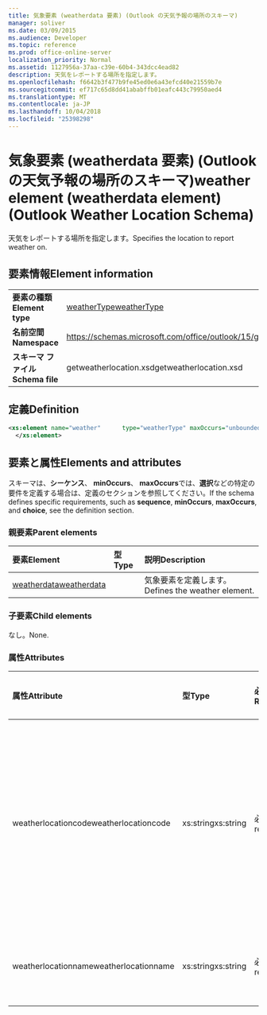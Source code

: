```yaml
---
title: 気象要素 (weatherdata 要素) (Outlook の天気予報の場所のスキーマ)
manager: soliver
ms.date: 03/09/2015
ms.audience: Developer
ms.topic: reference
ms.prod: office-online-server
localization_priority: Normal
ms.assetid: 1127956a-37aa-c39e-60b4-343dcc4ead82
description: 天気をレポートする場所を指定します。
ms.openlocfilehash: f6642b3f477b9fe45ed0e6a43efcd40e21559b7e
ms.sourcegitcommit: ef717c65d8dd41ababffb01eafc443c79950aed4
ms.translationtype: MT
ms.contentlocale: ja-JP
ms.lasthandoff: 10/04/2018
ms.locfileid: "25398298"
---
```

# <a name="weather-element-weatherdata-element-outlook-weather-location-schema"></a><span data-ttu-id="3c8ea-103">気象要素 (weatherdata 要素) (Outlook の天気予報の場所のスキーマ)</span><span class="sxs-lookup"><span data-stu-id="3c8ea-103">weather element (weatherdata element) (Outlook Weather Location Schema)</span></span>

<span data-ttu-id="3c8ea-104">天気をレポートする場所を指定します。</span><span class="sxs-lookup"><span data-stu-id="3c8ea-104">Specifies the location to report weather on.</span></span>
  
## <a name="element-information"></a><span data-ttu-id="3c8ea-105">要素情報</span><span class="sxs-lookup"><span data-stu-id="3c8ea-105">Element information</span></span>

|||
|:-----|:-----|
|<span data-ttu-id="3c8ea-106">**要素の種類**</span><span class="sxs-lookup"><span data-stu-id="3c8ea-106">**Element type**</span></span> <br/> |[<span data-ttu-id="3c8ea-107">weatherType</span><span class="sxs-lookup"><span data-stu-id="3c8ea-107">weatherType</span></span>](weathertype-complextype-outlook-weather-location-schema.md) <br/> |
|<span data-ttu-id="3c8ea-108">**名前空間**</span><span class="sxs-lookup"><span data-stu-id="3c8ea-108">**Namespace**</span></span> <br/> |https://schemas.microsoft.com/office/outlook/15/getweatherlocation.xsd  <br/> |
|<span data-ttu-id="3c8ea-109">**スキーマ ファイル**</span><span class="sxs-lookup"><span data-stu-id="3c8ea-109">**Schema file**</span></span> <br/> |<span data-ttu-id="3c8ea-110">getweatherlocation.xsd</span><span class="sxs-lookup"><span data-stu-id="3c8ea-110">getweatherlocation.xsd</span></span>  <br/> |
   
## <a name="definition"></a><span data-ttu-id="3c8ea-111">定義</span><span class="sxs-lookup"><span data-stu-id="3c8ea-111">Definition</span></span>

```XML
<xs:element name="weather"      type="weatherType" maxOccurs="unbounded"    >
  </xs:element>  

```

## <a name="elements-and-attributes"></a><span data-ttu-id="3c8ea-112">要素と属性</span><span class="sxs-lookup"><span data-stu-id="3c8ea-112">Elements and attributes</span></span>

<span data-ttu-id="3c8ea-113">スキーマは、**シーケンス**、 **minOccurs**、 **maxOccurs**では、**選択**などの特定の要件を定義する場合は、定義のセクションを参照してください。</span><span class="sxs-lookup"><span data-stu-id="3c8ea-113">If the schema defines specific requirements, such as **sequence**, **minOccurs**, **maxOccurs**, and **choice**, see the definition section.</span></span> 
  
### <a name="parent-elements"></a><span data-ttu-id="3c8ea-114">親要素</span><span class="sxs-lookup"><span data-stu-id="3c8ea-114">Parent elements</span></span>

|<span data-ttu-id="3c8ea-115">**要素**</span><span class="sxs-lookup"><span data-stu-id="3c8ea-115">**Element**</span></span>|<span data-ttu-id="3c8ea-116">**型**</span><span class="sxs-lookup"><span data-stu-id="3c8ea-116">**Type**</span></span>|<span data-ttu-id="3c8ea-117">**説明**</span><span class="sxs-lookup"><span data-stu-id="3c8ea-117">**Description**</span></span>|
|:-----|:-----|:-----|
|[<span data-ttu-id="3c8ea-118">weatherdata</span><span class="sxs-lookup"><span data-stu-id="3c8ea-118">weatherdata</span></span>](weatherdata-element-outlook-weather-location-schema.md) <br/> ||<span data-ttu-id="3c8ea-119">気象要素を定義します。</span><span class="sxs-lookup"><span data-stu-id="3c8ea-119">Defines the weather element.</span></span>  <br/> |
   
### <a name="child-elements"></a><span data-ttu-id="3c8ea-120">子要素</span><span class="sxs-lookup"><span data-stu-id="3c8ea-120">Child elements</span></span>

<span data-ttu-id="3c8ea-121">なし。</span><span class="sxs-lookup"><span data-stu-id="3c8ea-121">None.</span></span>
  
### <a name="attributes"></a><span data-ttu-id="3c8ea-122">属性</span><span class="sxs-lookup"><span data-stu-id="3c8ea-122">Attributes</span></span>

|<span data-ttu-id="3c8ea-123">**属性**</span><span class="sxs-lookup"><span data-stu-id="3c8ea-123">**Attribute**</span></span>|<span data-ttu-id="3c8ea-124">**型**</span><span class="sxs-lookup"><span data-stu-id="3c8ea-124">**Type**</span></span>|<span data-ttu-id="3c8ea-125">**必須**</span><span class="sxs-lookup"><span data-stu-id="3c8ea-125">**Required**</span></span>|<span data-ttu-id="3c8ea-126">**説明**</span><span class="sxs-lookup"><span data-stu-id="3c8ea-126">**Description**</span></span>|<span data-ttu-id="3c8ea-127">**使用可能な値**</span><span class="sxs-lookup"><span data-stu-id="3c8ea-127">**Possible values**</span></span>|
|:-----|:-----|:-----|:-----|:-----|
|<span data-ttu-id="3c8ea-128">weatherlocationcode</span><span class="sxs-lookup"><span data-stu-id="3c8ea-128">weatherlocationcode</span></span>  <br/> |<span data-ttu-id="3c8ea-129">xs:string</span><span class="sxs-lookup"><span data-stu-id="3c8ea-129">xs:string</span></span>  <br/> |<span data-ttu-id="3c8ea-130">必須</span><span class="sxs-lookup"><span data-stu-id="3c8ea-130">required</span></span>  <br/> |<span data-ttu-id="3c8ea-131">同じ名前の複数の場所を識別するために場所に関連付けられているコードを指定します。</span><span class="sxs-lookup"><span data-stu-id="3c8ea-131">Specifies a code that is associated with the location to distinguish multiple locations with the same name.</span></span>  <br/> |<span data-ttu-id="3c8ea-132">値の型の使用されています</span><span class="sxs-lookup"><span data-stu-id="3c8ea-132">A value of the type xs:string</span></span>  <br/> |
|<span data-ttu-id="3c8ea-133">weatherlocationname</span><span class="sxs-lookup"><span data-stu-id="3c8ea-133">weatherlocationname</span></span>  <br/> |<span data-ttu-id="3c8ea-134">xs:string</span><span class="sxs-lookup"><span data-stu-id="3c8ea-134">xs:string</span></span>  <br/> |<span data-ttu-id="3c8ea-135">必須</span><span class="sxs-lookup"><span data-stu-id="3c8ea-135">required</span></span>  <br/> |<span data-ttu-id="3c8ea-136">場所の名前を指定します。</span><span class="sxs-lookup"><span data-stu-id="3c8ea-136">Specifies the name of the location.</span></span>  <br/> |<span data-ttu-id="3c8ea-137">値の型の使用されています</span><span class="sxs-lookup"><span data-stu-id="3c8ea-137">A value of the type xs:string</span></span>  <br/> |
   

